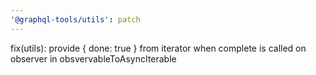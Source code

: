 ```yaml
---
'@graphql-tools/utils': patch
---
```


fix(utils): provide { done: true } from iterator when complete is called on observer in obsvervableToAsyncIterable
